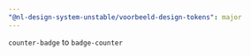 ```yaml
---
"@nl-design-system-unstable/voorbeeld-design-tokens": major
---
```


`counter-badge` to `badge-counter`
